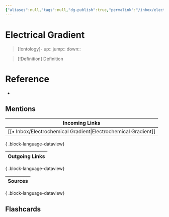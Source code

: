 ```yaml
---
{"aliases":null,"tags":null,"dg-publish":true,"permalink":"/inbox/electrical-gradient/","dgPassFrontmatter":true}
---
```


# Electrical Gradient

> [!ontology]-
> up:: 
> jump:: 
> down:: 

> [!Definition] Definition

# Reference

- 

## Mentions

| Incoming Links                                                    |
| ----------------------------------------------------------------- |
| [[• Inbox/Electrochemical Gradient\|Electrochemical Gradient]] |

{ .block-language-dataview}

| Outgoing Links |
| -------------- |

{ .block-language-dataview}

| Sources |
| ------- |

{ .block-language-dataview}

## Flashcards